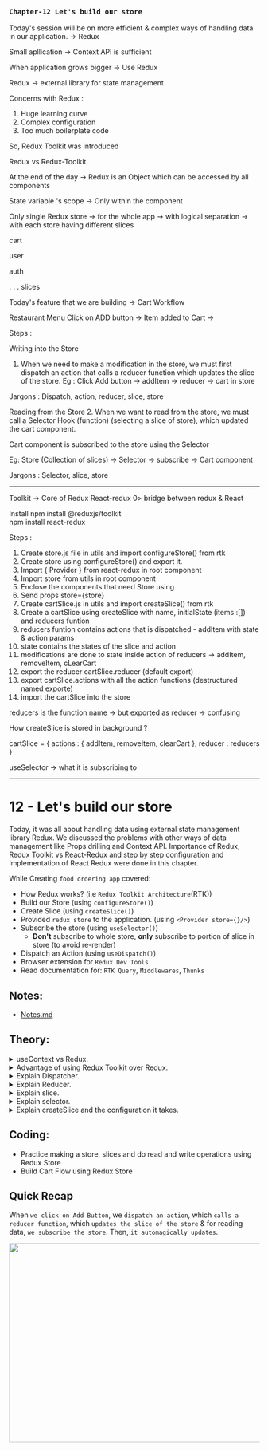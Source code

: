 ### `Chapter-12 Let's build our store`

Today's session will be on more efficient & complex ways of handling data in our application. -> Redux

Small apllication -> Context API is sufficient

When application grows bigger -> Use Redux

Redux -> external library for state management

Concerns with Redux :

1. Huge learning curve
2. Complex configuration
3. Too much boilerplate code

So, Redux Toolkit was introduced

Redux vs Redux-Toolkit

At the end of the day -> Redux is an Object which can be accessed by all components

State variable 's scope -> Only within the component

Only single Redux store -> for the whole app -> with logical separation -> with each store having different slices

cart

user

auth

.
.
.
slices

Today's feature that we are building -> Cart Workflow

Restaurant Menu Click on ADD button -> Item added to Cart ->

Steps :

Writing into the Store

1. When we need to make a modification in the store, we must first dispatch an action that calls a reducer function which updates the slice of the store.
   Eg : Click Add button -> addItem -> reducer -> cart in store

Jargons : Dispatch, action, reducer, slice, store

Reading from the Store 2. When we want to read from the store, we must call a Selector Hook (function) (selecting a slice of store), which updated the cart component.

Cart component is subscribed to the store using the Selector

Eg: Store (Collection of slices) -> Selector -> subscribe -> Cart component

Jargons : Selector, slice, store

---

Toolkit -> Core of Redux
React-redux 0> bridge between redux & React

Install
npm install @reduxjs/toolkit  
npm install react-redux

Steps :

1. Create store.js file in utils and import configureStore() from rtk
2. Create store using configureStore() and export it.
3. Import { Provider } from react-redux in root component
4. Import store from utils in root component
5. Enclose the components that need Store using <Provider>
6. Send props store={store}
7. Create cartSlice.js in utils and import createSlice() from rtk
8. Create a cartSlice using createSlice with name, initialState (items :[]) and reducers funtion
9. reducers funtion contains actions that is dispatched - addItem with state & action params
10. state contains the states of the slice and action
11. modifications are done to state inside action of reducers -> addItem, removeItem, cLearCart
12. export the reducer cartSlice.reducer (default export)
13. export cartSlice.actions with all the action functions (destructured named exporte)
14. import the cartSlice into the store

reducers is the function name -> but exported as reducer -> confusing

How createSlice is stored in background ?

cartSlice = {
actions : {
addItem,
removeItem,
clearCart
},
reducer : reducers
}

useSelector -> what it is subscribing to

---

# 12 - Let's build our store

Today, it was all about handling data using external state management library Redux. We discussed the problems with other ways of data management like Props drilling and Context API. Importance of Redux, Redux Toolkit vs React-Redux and step by step configuration and implementation of React Redux were done in this chapter.

While Creating `food ordering app` covered:

- How Redux works? (i.e `Redux Toolkit Architecture`(RTK))
- Build our Store (using `configureStore()`)
- Create Slice (using `createSlice()`)
- Provided `redux store` to the application. (using `<Provider store={}/>`)
- Subscribe the store (using `useSelector()`)
  - **Don't** subscribe to whole store, **only** subscribe to portion of slice in store (to avoid re-render)
- Dispatch an Action (using `useDispatch()`)
- Browser extension for `Redux Dev Tools`
- Read documentation for: `RTK Query`, `Middlewares`, `Thunks`

## Notes:

- [Notes.md](./notes.md)

## Theory:

<!-- *******************************-->
<details>
<summary>useContext vs Redux.</summary><br>
<blockquote>

Both **useContext** and **Redux** are used to solve `props drilling`, a problem faced while passing props between components.

| Context API                                                                                                                                                        | Redux                                                                                                                                |
| :----------------------------------------------------------------------------------------------------------------------------------------------------------------- | :----------------------------------------------------------------------------------------------------------------------------------- |
| `Context` provides a way to share values between components (throughout the application) without having to explicitly pass a prop through every level of the tree. | Redux is a central store for storing the data of the applications.                                                                   |
| Context API is `built-in React tool` and does not have to be downloaded separately                                                                                 | Redux is an `third-party` open source library `not part of React` which provides a central `store`, and actions to modify the store. |
| Requires minimal Setup                                                                                                                                             | Requires extensive setup to integrate it with a React Application                                                                    |
| Specifically designed for static data, that is not often refreshed or updated                                                                                      | Usefule for both static and dynamic data                                                                                             |
| Difficult to debug                                                                                                                                                 | Easy to debug using Redux dev tool                                                                                                   |
| Useful for small projects                                                                                                                                          | Useful for larger projects                                                                                                           |

</blockquote><br>
</details>

<!-- *******************************-->
<details>
<summary>Advantage of using Redux Toolkit over Redux.</summary><br>
<blockquote>

1. `Abstraction and Convenience:` Redux Toolkit provides a set of abstractions and conveniences on top of regular Redux, which make it easier to work with and manage the state of your application. This includes features such as the `createSlice` function for creating slices of state and its associated `actions and reducer`, and the `createStore` function for creating a `Redux store` with pre-configured middleware and enhancers.

2. `Immutable updates:` Regular Redux requires you to create a `new state object` every time you make an update, which can become repetitive and error-prone. Redux Toolkit provides a way to `update the state immutably`, using its built-in `createSlice` function.

3. `Simplified Reducers:` In regular Redux, you write your `own reducers`, which can become complex and difficult to manage as your application grows. With Redux Toolkit, you can use the `createSlice` function to generate reducers for you, based on the state updates you define.

4. `Improved Performance:` Redux Toolkit uses advanced performance optimizations, such as memoization, lazy evaluation, and selective updates, to make your application faster and more efficient.

5. `Better Debugging:` Redux Toolkit provides better debugging tools, such as the ability to log and replay actions, inspect the current state of your application, and easily track the changes made to your state over time.
</blockquote><br>
</details>

<!-- *******************************-->
<details>
<summary>Explain Dispatcher.</summary><br>
<blockquote>

A dispatcher is a `function` that dispatches actions to the store. In Redux, actions are used to describe changes to the state, and dispatching an action is the way to trigger those changes.

- How to create & use dispatcher function ?

```
const dispatch = useDispatch();
```

This hook returns a reference to the `dispatch function` from the `Redux` store. You may use it to dispatch actions as needed.

```
dispatch(actionCreator(data)); // returns an action payload object
```

When you dispatch an action creator, it returns an `action object` that the `reducer function` uses to update the `state`. The dispatcher function is used to dispatch the action creator and which in turns calls the reducer function to trigger the update.

</blockquote><br>
</details>

<!-- *******************************-->
<details>
<summary>Explain Reducer.</summary><br>
<blockquote>

A reducer is a `pure function` in Redux that takes the `current state` of your application and an `action`, and returns a `new state` based on that `action`.

Example :

```javascript
addItem: (state, action) => {
   const item = state.items[action.payload.id];
   const quantity = item && item.hasOwnProperty('quantity')
     ? state.items[action.payload.id]?.quantity + 1 : 1;
   state.items[action.payload.id] = { ...action.payload, quantity };
   state.totalItemsCount = state.totalItemsCount + 1;
},
```

Here based on the action object, the state is updated inside teh reducer function.

</blockquote><br>
</details>

<!-- *******************************-->
<details>
<summary>Explain slice.</summary><br>
<blockquote>

In Redux Toolkit, a `slice` is a piece of the state that is managed by a single set of actions and reducer.

</blockquote><br>
</details>

<!-- *******************************-->
<details>
<summary>Explain selector.</summary><br>
<blockquote>

- A `selector` is a pure `function` that takes the current `state` of your application and returns a derived value based on that state.

- `useSelector` is a hook from the `react-redux` library that allows you to `subscribe` to the `state` of your Redux store from a React component.
- The `useSelector` hook takes a `selector function` as its argument, which is used to extract data from the state tree.
- The component will re-render whenever the state of your Redux store changes and the derived value returned by the selector function changes.

```javascript
const totalItemsCount = useSelector((store) => store.cart.totalItemsCount);
```

`store => store.cart.totalItemsCount` is the selector function which _returns_ the `totalItemsCount` from the _state_.
Now, useSelector() is used to subscribe to this totalItemsCount from the state.

</blockquote><br>
</details>

<!-- *******************************-->
<details>
<summary>Explain createSlice and the configuration it takes.</summary><br>
<blockquote>

The `createSlice` function is used to create a store slice, a piece of the store.

The `createSlice` function takes an `object` as an argument, which contains the following properties:

- `name:` A string that represents the name of the slice.
- `initialState:` An `object` that represents the `initial state` of the slice. In our cartSlice example, the initial state is an object with two properties: `items` (an empty object) and `totalItemsCount` (which is 0).
- `reducers:` An `object` that contains the Redux reducers for the slice. Reducers are functions that take the current `state` and an `action`, and return a new state based on the action type and payload. In our example, there are three reducers: addItem, removeItem, and clearCart.

After creating the slice, the code `exports` the `actions` that can be dispatched on the store. In this example, there are three actions: addItem, removeItem, and clearCart.

Finally, the code `exports` the `reducer` for the slice using the reducer property of the slice. The reducer is responsible for managing the state of the slice and updating it in response to dispatched actions.

</blockquote><br>
</details>
<!-- *******************************-->

## Coding:

<ul>
	<li>Practice making a store, slices and do read and write operations using Redux Store</li>
	<li>Build Cart Flow using Redux Store<br>
	 </li>
</ul>

## Quick Recap

When `we click on Add Button`, we `dispatch an action`, which `calls a reducer function`, which `updates the slice of the store` & for reading data, `we subscribe the store`. Then, `it automagically updates`.

<p><img  width="600" height="400" src="./assets/img/12.png"></p>

</div>
